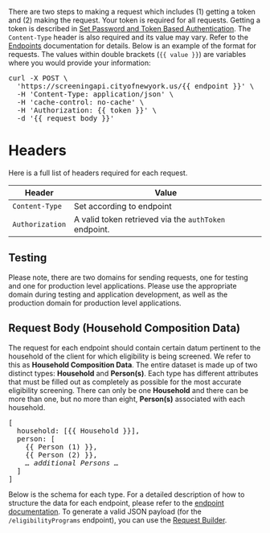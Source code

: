 There are two steps to making a request which includes (1) getting a token and (2) making the request. Your token is required for all requests. Getting a token is described in [Set Password and Token Based Authentication](set-password-and-token-based-authentication). The `Content-Type` header is also required and its value may vary. Refer to the [Endpoints](endpoints) documentation for details. Below is an example of the format for requests. The values within double brackets (`{{ value }}`) are variables where you would provide your information:

<div class="code-block"><pre>
curl -X POST \
  'https://screeningapi.cityofnewyork.us/{{ endpoint }}' \
  -H 'Content-Type: application/json' \
  -H 'cache-control: no-cache' \
  -H 'Authorization: {{ token }}' \
  -d '{{ request body }}'</pre></div>

# Headers

Here is a full list of headers required for each request.

| Header | Value |
|--------|-------|
| <code class="whitespace-no-wrap h5">Content-Type</code>  | Set according to endpoint |
| <code class="whitespace-no-wrap h5">Authorization</code> | A valid token retrieved via the <code class='code'>authToken</code> endpoint. |

## Testing

Please note, there are two domains for sending requests, one for testing and one for production level applications. Please use the appropriate domain during testing and application development, as well as the production domain for production level applications.

## Request Body (Household Composition Data)

The request for each endpoint should contain certain datum pertinent to the household of the client for which eligibility is being screened. We refer to this as **Household Composition Data**. The entire dataset is made up of two distinct types: **Household** and **Person(s)**. Each type has different attributes that must be filled out as completely as possible for the most accurate eligibility screening. There can only be one **Household** and there can be more than one, but no more than eight, **Person(s)** associated with each household.

<div class="code-block"><pre>
[
  household: [{{ Household }}],
  person: [
    {{ Person (1) }},
    {{ Person (2) }},
    <em>… additional Persons …</em>
  ]
]</pre></div>

Below is the schema for each type. For a detailed description of how to structure the data for each endpoint, please refer to the [endpoint documentation](endpoints). To generate a valid JSON payload (for the `/eligibilityPrograms` endpoint), you can use the [Request Builder](request-builder).
